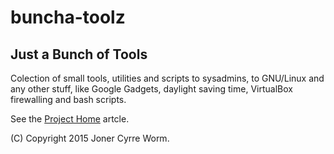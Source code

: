 # buncha-toolz
## Just a Bunch of Tools
Colection of small tools, utilities and scripts to sysadmins, to GNU/Linux and any other stuff, like Google Gadgets, daylight saving time, VirtualBox firewalling and bash scripts.

See the [Project Home](ProjectHome.md) artcle.

(C) Copyright 2015 Joner Cyrre Worm.
